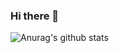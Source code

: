 ### Hi there 👋

![Anurag's github stats](https://github-readme-stats.vercel.app/api?username=Sunshine-ki&show_icons=true&theme=react)
